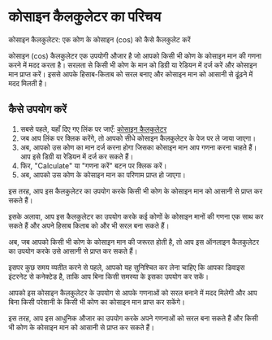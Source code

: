 कोसाइन कैलकुलेटर का परिचय
=========================

कोसाइन कैलकुलेटर: एक कोण के कोसाइन (cos) को कैसे कैलकुलेट करें

कोसाइन (cos) कैलकुलेटर एक उपयोगी औजार है जो आपको किसी भी कोण के कोसाइन मान की गणना करने में मदद करता है। सरलता से किसी भी कोण के मान को डिग्री या रेडियन में दर्ज करें और कोसाइन मान प्राप्त करें। इससे आपके हिसाब-किताब को सरल बनाए और कोसाइन मान को आसानी से ढूंढने में मदद मिलती है।

कैसे उपयोग करें
---------------

1. सबसे पहले, यहाँ दिए गए लिंक पर जाएँ: [कोसाइन कैलकुलेटर](https://www.onlinecalculatorsfree.com/hi/math/cos-calculator.html)
2. जब आप लिंक पर क्लिक करेंगे, तो आपको सीधे कोसाइन कैलकुलेटर के पेज पर ले जाया जाएगा।
3. अब, आपको उस कोण का मान दर्ज करना होगा जिसका कोसाइन मान आप गणना करना चाहते हैं। आप इसे डिग्री या रेडियन में दर्ज कर सकते हैं।
4. फिर, "Calculate" या "गणना करें" बटन पर क्लिक करें।
5. अब, आपको उस कोण के कोसाइन मान का परिणाम प्राप्त हो जाएगा।

इस तरह, आप इस कैलकुलेटर का उपयोग करके किसी भी कोण के कोसाइन मान को आसानी से प्राप्त कर सकते हैं।

इसके अलावा, आप इस कैलकुलेटर का उपयोग करके कई कोणों के कोसाइन मानों की गणना एक साथ कर सकते हैं और अपने हिसाब किताब को और भी सरल बना सकते हैं।

अब, जब आपको किसी भी कोण के कोसाइन मान की जरूरत होती है, तो आप इस ऑनलाइन कैलकुलेटर का उपयोग करके उसे आसानी से प्राप्त कर सकते हैं।

इसपर कुछ समय व्यतीत करने से पहले, आपको यह सुनिश्चित कर लेना चाहिए कि आपका डिवाइस इंटरनेट से कनेक्टेड है, ताकि आप बिना किसी समस्या के इसका उपयोग कर सकें।

आपको इस कोसाइन कैलकुलेटर के उपयोग से आपके गणनाओं को सरल बनाने में मदद मिलेगी और आप बिना किसी परेशानी के किसी भी कोण का कोसाइन मान प्राप्त कर सकेंगे।

इस तरह, आप इस आधुनिक औजार का उपयोग करके अपने गणनाओं को सरल बना सकते हैं और किसी भी कोण के कोसाइन मान को आसानी से प्राप्त कर सकते हैं।